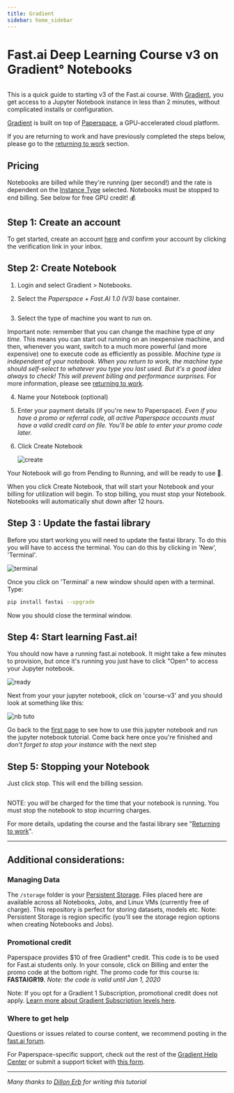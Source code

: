 ```yaml
---
title: Gradient
sidebar: home_sidebar
---
```

# Fast.ai Deep Learning Course v3 on Gradient° Notebooks

<img alt="" src="/images/gradient/gradientFastAIv3.png" class="screenshot">

This is a quick guide to starting v3 of the Fast.ai course. With [Gradient](https://www.paperspace.com/gradient), you get access to a Jupyter Notebook instance in less than 2 minutes, without complicated installs or configuration.

[Gradient](https://www.paperspace.com/gradient) is built on top of [Paperspace](https://www.paperspace.com/), a GPU-accelerated cloud platform. 

If you are returning to work and have previously completed the steps below, please go to the [returning to work](https://course.fast.ai/update_gradient.html) section.

## Pricing

Notebooks are billed while they're running (per second!) and the rate is dependent on the [Instance Type](https://support.paperspace.com/hc/en-us/articles/360007742114-Gradient-Instance-Types) selected.  Notebooks must be stopped to end billing. See below for free GPU credit! 💰

## Step 1: Create an account
To get started, create an account [here](https://www.paperspace.com/account/signup) and confirm your account by clicking the verification link in your inbox.

## Step 2: Create Notebook
1. Login and select Gradient > Notebooks.

2. Select the *Paperspace + Fast.AI 1.0 (V3)* base container.

<img alt="" src="/images/gradient/createNotebook.png" class="screenshot">

3. Select the type of machine you want to run on. 

Important note: remember that you can change the machine type *at any time.* This means you can start out running on an inexpensive machine, and then, whenever you want, switch to a much more powerful (and more expensive) one to execute code as efficiently as possible.  *Machine type is independent of your notebook. When you return to work, the machine type should self-select to whatever you type you last used. But it's a good idea always to check! This will prevent billing and performance surprises.*  For more information, please see [returning to work](https://course.fast.ai/update_gradient.html).
<img alt="" src="/images/gradient/chooseMachineType.png" class="screenshot">

4. Name your Notebook (optional)

5. Enter your payment details (if you're new to Paperspace). *Even if you have a promo or referral code, all active Paperspace accounts must have a valid credit card on file. You'll be able to enter your promo code later.*

6. Click Create Notebook

   <img alt="create" src="/images/gradient/create.png" class="screenshot">

Your Notebook will go from Pending to Running, and will be ready to use :star2:.

When you click Create Notebook, that will start your Notebook and your billing for utilization will begin. To stop billing, you must stop your Notebook. Notebooks will automatically shut down after 12 hours.

## Step 3 : Update the fastai library

Before you start working you will need to update the fastai library. To do this you will have to access the terminal. You can do this by clicking in 'New', 'Terminal'.

<img alt="terminal" src="/images/terminal.png" class="screenshot">

Once you click on 'Terminal' a new window should open with a terminal. Type:

``` bash
pip install fastai --upgrade 
```

Now you should close the terminal window.

## Step 4: Start learning Fast.ai!
You should now have a running fast.ai notebook. It might take a few minutes to provision, but once it's running you just have to click "Open" to access your Jupyter notebook.

<img alt="ready" src="/images/gradient/ready.png" class="screenshot">

Next from your your jupyter notebook, click on 'course-v3' and you should look at something like this:

<img alt="nb tuto" src="/images/jupyter.png" class="screenshot">

Go back to the [first page](index.html) to see how to use this jupyter notebook and run the jupyter notebook tutorial. Come back here once you're finished and *don't forget to stop your instance* with the next step

## Step 5: Stopping your Notebook
Just click stop.  This will end the billing session.

<img alt="" src="/images/gradient/stopNotebook.png" class="screenshot">

NOTE: you *will* be charged for the time that your notebook is running. You must stop the notebook to stop incurring charges.

For more details, updating the course and the fastai library see "[Returning to work](update_salamander.html)".

---

## Additional considerations:

### Managing Data
The `/storage` folder is your [Persistent Storage](https://support.paperspace.com/hc/en-us/articles/360001468133-Persistent-Storage). Files placed here are available across all Notebooks, Jobs, and Linux VMs (currently free of charge). This repository is perfect for storing datasets, models etc. Note: Persistent Storage is region specific (you'll see the storage region options when creating Notebooks and Jobs).

### Promotional credit
Paperspace provides $10 of free Gradient° credit. This code is to be used for Fast.ai students only. In your console, click on Billing and enter the promo code at the bottom right. The promo code for this course is: **FASTAIGR19**. 
*Note: the code is valid until Jan 1, 2020*

Note: If you opt for a Gradient 1 Subscription, promotional credit does not apply. [Learn more about Gradient Subscription levels here](https://support.paperspace.com/hc/en-us/articles/360002068913-Gradient-Subscriptions).

### Where to get help

Questions or issues related to course content, we recommend posting in the [fast.ai forum](http://forums.fast.ai/).

For Paperspace-specific support, check out the rest of the [Gradient Help Center](https://support.paperspace.com/hc/en-us/categories/115000426054-Gradient-) or submit a support ticket with [this form](https://support.paperspace.com/hc/en-us/requests/new).

---

*Many thanks to [Dillon Erb](https://github.com/dte) for writing this tutorial*
